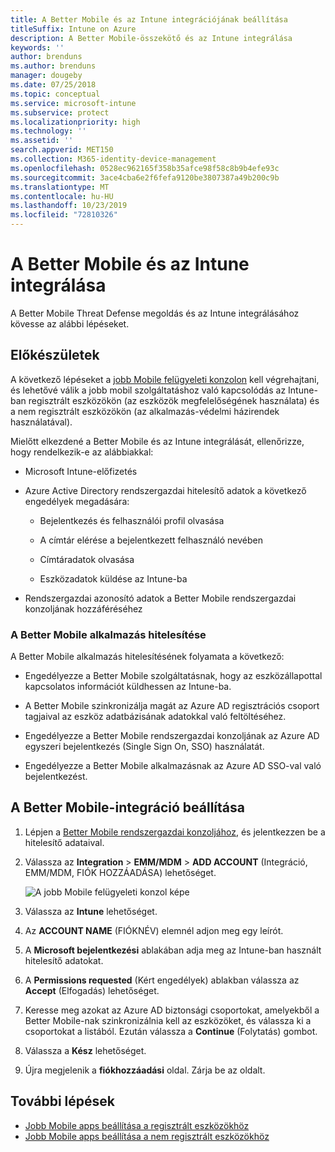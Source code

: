 ```yaml
---
title: A Better Mobile és az Intune integrációjának beállítása
titleSuffix: Intune on Azure
description: A Better Mobile-összekötő és az Intune integrálása
keywords: ''
author: brenduns
ms.author: brenduns
manager: dougeby
ms.date: 07/25/2018
ms.topic: conceptual
ms.service: microsoft-intune
ms.subservice: protect
ms.localizationpriority: high
ms.technology: ''
ms.assetid: ''
search.appverid: MET150
ms.collection: M365-identity-device-management
ms.openlocfilehash: 0528ec962165f358b35afce98f58c8b9b4efe93c
ms.sourcegitcommit: 3ace4cba6e2f6fefa9120be3807387a49b200c9b
ms.translationtype: MT
ms.contentlocale: hu-HU
ms.lasthandoff: 10/23/2019
ms.locfileid: "72810326"
---
```

# <a name="integrate-better-mobile-with-intune"></a>A Better Mobile és az Intune integrálása

A Better Mobile Threat Defense megoldás és az Intune integrálásához kövesse az alábbi lépéseket.

## <a name="before-you-begin"></a>Előkészületek

A következő lépéseket a [jobb Mobile felügyeleti konzolon](https://aad.bmobi.net) kell végrehajtani, és lehetővé válik a jobb mobil szolgáltatáshoz való kapcsolódás az Intune-ban regisztrált eszközökön (az eszközök megfelelőségének használata) és a nem regisztrált eszközökön (az alkalmazás-védelmi házirendek használatával).

Mielőtt elkezdené a Better Mobile és az Intune integrálását, ellenőrizze, hogy rendelkezik-e az alábbiakkal:

- Microsoft Intune-előfizetés

- Azure Active Directory rendszergazdai hitelesítő adatok a következő engedélyek megadására:

  - Bejelentkezés és felhasználói profil olvasása

  - A címtár elérése a bejelentkezett felhasználó nevében

  - Címtáradatok olvasása

  - Eszközadatok küldése az Intune-ba

- Rendszergazdai azonosító adatok a Better Mobile rendszergazdai konzoljának hozzáféréséhez

### <a name="better-mobile-app-authorization"></a>A Better Mobile alkalmazás hitelesítése

A Better Mobile alkalmazás hitelesítésének folyamata a következő:

- Engedélyezze a Better Mobile szolgáltatásnak, hogy az eszközállapottal kapcsolatos információt küldhessen az Intune-ba.

- A Better Mobile szinkronizálja magát az Azure AD regisztrációs csoport tagjaival az eszköz adatbázisának adatokkal való feltöltéséhez.

- Engedélyezze a Better Mobile rendszergazdai konzoljának az Azure AD egyszeri bejelentkezés (Single Sign On, SSO) használatát.

- Engedélyezze a Better Mobile alkalmazásnak az Azure AD SSO-val való bejelentkezést.

## <a name="to-set-up-better-mobile-integration"></a>A Better Mobile-integráció beállítása

1. Lépjen a [Better Mobile rendszergazdai konzoljához](https://aad.bmobi.net), és jelentkezzen be a hitelesítő adataival.
2. Válassza az **Integration** > **EMM/MDM** > **ADD ACCOUNT** (Integráció, EMM/MDM, FIÓK HOZZÁADÁSA) lehetőséget.

     ![A jobb Mobile felügyeleti konzol képe](./media/better-mobile-mtd-connector-integration/better_mobile_console.png)
 
3. Válassza az **Intune** lehetőséget.
4. Az **ACCOUNT NAME** (FIÓKNÉV) elemnél adjon meg egy leírót. 
5. A **Microsoft bejelentkezési** ablakában adja meg az Intune-ban használt hitelesítő adatokat.
6. A **Permissions requested** (Kért engedélyek) ablakban válassza az **Accept** (Elfogadás) lehetőséget.
7. Keresse meg azokat az Azure AD biztonsági csoportokat, amelyekből a Better Mobile-nak szinkronizálnia kell az eszközöket, és válassza ki a csoportokat a listából. Ezután válassza a **Continue** (Folytatás) gombot.
8. Válassza a **Kész** lehetőséget.
9. Újra megjelenik a **fiókhozzáadási** oldal. Zárja be az oldalt. 

## <a name="next-steps"></a>További lépések

- [Jobb Mobile apps beállítása a regisztrált eszközökhöz](mtd-apps-ios-app-configuration-policy-add-assign.md)
- [Jobb Mobile apps beállítása a nem regisztrált eszközökhöz](~/protect/mtd-add-apps-unenrolled-devices.md)
